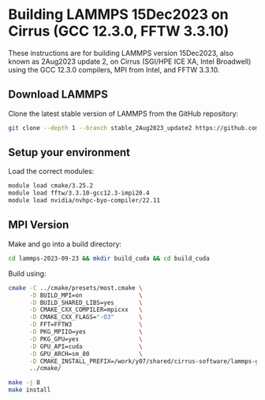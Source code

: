 Building LAMMPS 15Dec2023 on Cirrus (GCC 12.3.0, FFTW 3.3.10)
=============================================================

These instructions are for building LAMMPS version 15Dec2023, also known as 2Aug2023 update 2, on Cirrus (SGI/HPE ICE XA, Intel Broadwell) using the GCC 12.3.0 compilers, MPI from Intel, and FFTW 3.3.10.

Download LAMMPS
---------------

Clone the latest stable version of LAMMPS from the GitHub repository:

```bash
git clone --depth 1 --branch stable_2Aug2023_update2 https://github.com/lammps/lammps.git lammps-2023-12-15
```

Setup your environment
----------------------

Load the correct modules:

```bash
module load cmake/3.25.2
module load fftw/3.3.10-gcc12.3-impi20.4
module load nvidia/nvhpc-byo-compiler/22.11
```

MPI Version
-----------

Make and go into a build directory:

```bash
cd lammps-2023-09-23 && mkdir build_cuda && cd build_cuda
```

Build using:

```bash
cmake -C ../cmake/presets/most.cmake \
      -D BUILD_MPI=on                \
      -D BUILD_SHARED_LIBS=yes       \
      -D CMAKE_CXX_COMPILER=mpicxx   \
      -D CMAKE_CXX_FLAGS="-O3"       \
      -D FFT=FFTW3                   \
      -D PKG_MPIIO=yes               \
      -D PKG_GPU=yes                 \
      -D GPU_API=cuda                \
      -D GPU_ARCH=sm_80              \
      -D CMAKE_INSTALL_PREFIX=/work/y07/shared/cirrus-software/lammps-gpu/15Dec2023_gcc12.3_impi20.4 \
      ../cmake/

make -j 8
make install
```
